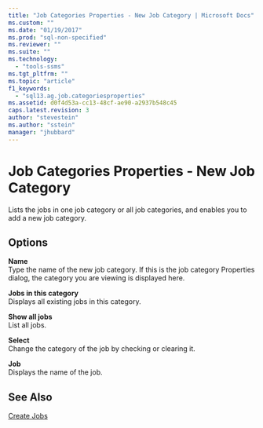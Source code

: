 ```yaml
---
title: "Job Categories Properties - New Job Category | Microsoft Docs"
ms.custom: ""
ms.date: "01/19/2017"
ms.prod: "sql-non-specified"
ms.reviewer: ""
ms.suite: ""
ms.technology: 
  - "tools-ssms"
ms.tgt_pltfrm: ""
ms.topic: "article"
f1_keywords: 
  - "sql13.ag.job.categoriesproperties"
ms.assetid: d0f4d53a-cc13-48cf-ae90-a2937b548c45
caps.latest.revision: 3
author: "stevestein"
ms.author: "sstein"
manager: "jhubbard"
---
```

# Job Categories Properties - New Job Category
Lists the jobs in one job category or all job categories, and enables you to add a new job category.  
  
## Options  
**Name**  
Type the name of the new job category. If this is the job category Properties dialog, the category you are viewing is displayed here.  
  
**Jobs in this category**  
Displays all existing jobs in this category.  
  
**Show all jobs**  
List all jobs.  
  
**Select**  
Change the category of the job by checking or clearing it.  
  
**Job**  
Displays the name of the job.  
  
## See Also  
[Create Jobs](../../ssms/agent/create-jobs.md)  
  
